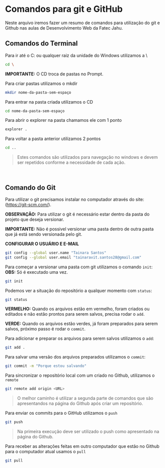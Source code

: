 # Comandos para git e GitHub
Neste arquivo iremos fazer um resumo de comandos para utilização do 
git e Github nas aulas de Desenvolvimento Web da Fatec Jahu.

## Comandos do Terminal
Para ir até o C: ou qualquer raiz da unidade do Windows utilizamos a \
```bash
cd \
```
**IMPORTANTE:** O CD troca de pastas no Prompt.

Para criar pastas utilizamos o mkdir
```bash
mkdir nome-da-pasta-sem-espaço
```

Para entrar na pasta criada utilizamos o CD
```bash
cd nome-da-pasta-sem-espaço
```

Para abrir o explorer na pasta chamamos ele com 1 ponto
```bash
explorer .
```

Para voltar a pasta anterior utilizamos 2 pontos
```bash
cd ..
```
> Estes comandos são utilizados para navegação no windows e devem ser repetidos conforme a necessidade de cada ação.

<br>

## Comando do Git
Para utilizar o git precisamos instalar no computador através do site:(https://git-scm.com/).<br>

**OBSERVAÇÃO:** Para utilizar o git é necessário estar dentro da pasta do projeto que deseja versionar. <br>

**IMPORTANTE:** Não é possivel versionar uma pasta dentro de outra pasta que já está sendo versionada pelo git.

**CONFIGURAR O USUÁRIO E E-MAIL**
```bash
git config --global user.name "Tainara Santos"
git config --global user.email "tainaravit.santos28@gmail.com"
```

Para começar a versionar uma pasta com git utilizamos o comando `init`:
**OBS:** Só é executado uma vez.
```bash
git init
```

Podemos ver a situação do repositório a qualquer momento com `status`:
```bash
git status
```
**VERMELHO:** Quando os arquivos estão em vermelho, foram criados ou editados e não estão prontos para serem salvos, precisa rodar o `add`.

**VERDE:** Quando os arquivos estão verdes, já foram preparados para serem salvos, próximo passo é rodar o `commit`.

Para adicionar e preparar os arquivos para serem salvos utilizamos o `add`:
```bash
git add .
```

Para salvar uma versão dos arquivos preparados utilizamos o `commit`:
```bash
git commit -m "Porque estou salvando"
```

Para sincronizar o repositório local com um criado no Github, utilizamos o `remote`
```bash
git remote add origin <URL>
```
> O melhor caminho é utilizar a segunda parte de comandos que são apresentandos na página do Github após criar um repositório.

Para enviar os commits para o GitHub utilizamos o `push`
```bash
git push
```
> Na primeira execução deve ser utilizado o push como apresentado na página do Github.

Para receber as alterações feitas em outro computador que estão no Github para o computador atual usamos o `pull`
````bash
git pull
````
